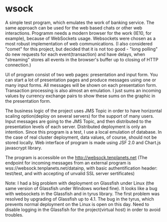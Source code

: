 # wsock

A simple test program, which emulates the work of banking service. 
The same approach can be used for the web based chats or other web interactions. 
Programm needs a modern browser for the work (IE10, for example), because of WebSockets usage.
Websockets were chosen as a most robust implementation of web communications. 
(I also considered "comet" for this project, but decided that it is not too good - "long polling"  do new requests for each event(transaction) and have delays,
when "streaming" stores all events in the browser's buffer up to closing of HTTP connection.)

UI of program consist of two web pages: presentation and input form. 
You can start a lot of presentation pages and produce messages using one or many input forms. All messages will be shown on each presentation form. 
Transaction processing is also almost an emulation. I just sums an incoming values by currency exchange pairs to show these sums on the graphic in the presentation form.

The business logic of the project uses JMS Topic in order to have horizontal scaling option(deploy on several servers) for the support of many users.
 Input messages are going to the JMS Topic, and then distributed to the presentation levels of each server.
 Distributed deployment is only an intention. Since this program is a test, I use a local emulation of database. In the case of real cluster deployment, data values, of course, should not be stored locally. 
 Web interface of program is made using JSF 2.0 and Chart.js javascrypt library.

The program is accessible on the http://websock.tenplanets.net 
(The endpoint for incoming messages from an external program is wss://websock.tenplanets.net/datainp,
with basic authentification header: test/test, and with accepting of unvalid SSL server sertificates)

Note: I had a big problem with deployment on Glassfish under Linux (the same version of Glassfish under Windows worked fine).
It looks like a bug with websockets in the Glassfish and in tyrus library. The first problem was resolved by upgrading of Glassfish up to 4.1.
The bug in the tyrus, which prevents normal deployment on the Linux is open on this day. Need to disable logging in the Glassfish for the project(virtual host) in order to avoid troubles.